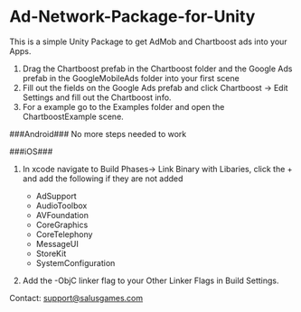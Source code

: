 Ad-Network-Package-for-Unity
============================

This is a simple Unity Package to get AdMob and Chartboost ads into your Apps.

1. Drag the Chartboost prefab in the Chartboost folder and the Google Ads prefab in the GoogleMobileAds folder into your first scene
2. Fill out the fields on the Google Ads prefab and click Chartboost -> Edit Settings and fill out the Chartboost info.
3. For a example go to the Examples folder and open the ChartboostExample scene.

###Android###
No more steps needed to work

###iOS###
1. In xcode navigate to Build Phases-> Link Binary with Libaries, click the + and add the following if they are not added
    * AdSupport
    * AudioToolbox
    * AVFoundation
    * CoreGraphics
    * CoreTelephony
    * MessageUI
    * StoreKit
    * SystemConfiguration

2. Add the -ObjC linker flag to your Other Linker Flags in Build Settings.

Contact: support@salusgames.com